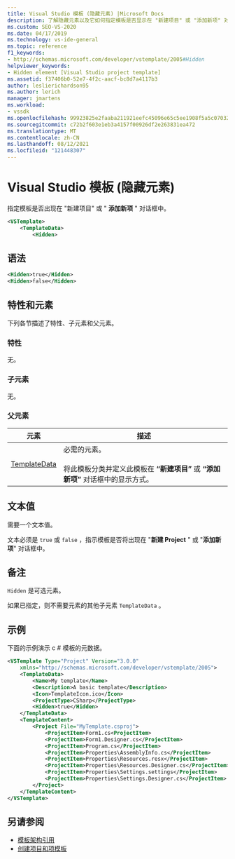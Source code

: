 ```yaml
---
title: Visual Studio 模板 (隐藏元素) |Microsoft Docs
description: 了解隐藏元素以及它如何指定模板是否显示在 "新建项目" 或 "添加新项" 对话框中。
ms.custom: SEO-VS-2020
ms.date: 04/17/2019
ms.technology: vs-ide-general
ms.topic: reference
f1_keywords:
- http://schemas.microsoft.com/developer/vstemplate/2005#Hidden
helpviewer_keywords:
- Hidden element [Visual Studio project template]
ms.assetid: f37406b0-52e7-4f2c-aacf-bc8d7a4117b3
author: leslierichardson95
ms.author: lerich
manager: jmartens
ms.workload:
- vssdk
ms.openlocfilehash: 99923825e2faaba211921eefc45096e65c5ee1908f5a5c07032c1522d683906e
ms.sourcegitcommit: c72b2f603e1eb3a4157f00926df2e263831ea472
ms.translationtype: MT
ms.contentlocale: zh-CN
ms.lasthandoff: 08/12/2021
ms.locfileid: "121448307"
---
```

# <a name="hidden-element-visual-studio-templates"></a>Visual Studio 模板 (隐藏元素) 

指定模板是否出现在 "新建项目" 或 " **添加新项** " 对话框中。

```xml
<VSTemplate>
    <TemplateData>
        <Hidden>
```

## <a name="syntax"></a>语法

```xml
<Hidden>true</Hidden>
<Hidden>false</Hidden>
```

## <a name="attributes-and-elements"></a>特性和元素

下列各节描述了特性、子元素和父元素。

### <a name="attributes"></a>特性

无。

### <a name="child-elements"></a>子元素

无。

### <a name="parent-elements"></a>父元素

|元素|描述|
|-------------|-----------------|
|[TemplateData](../extensibility/templatedata-element-visual-studio-templates.md)|必需的元素。<br /><br /> 将此模板分类并定义此模板在 **“新建项目”** 或 **“添加新项”** 对话框中的显示方式。|

## <a name="text-value"></a>文本值

需要一个文本值。

文本必须是 `true` 或 `false` ，指示模板是否将出现在 "**新建 Project** " 或 "**添加新项**" 对话框中。

## <a name="remarks"></a>备注

`Hidden` 是可选元素。

如果已指定，则不需要元素的其他子元素 `TemplateData` 。

## <a name="example"></a>示例

下面的示例演示 c # 模板的元数据。

```xml
<VSTemplate Type="Project" Version="3.0.0"
    xmlns="http://schemas.microsoft.com/developer/vstemplate/2005">
    <TemplateData>
        <Name>My template</Name>
        <Description>A basic template</Description>
        <Icon>TemplateIcon.ico</Icon>
        <ProjectType>CSharp</ProjectType>
        <Hidden>true</Hidden>
    </TemplateData>
    <TemplateContent>
        <Project File="MyTemplate.csproj">
            <ProjectItem>Form1.cs<ProjectItem>
            <ProjectItem>Form1.Designer.cs</ProjectItem>
            <ProjectItem>Program.cs</ProjectItem>
            <ProjectItem>Properties\AssemblyInfo.cs</ProjectItem>
            <ProjectItem>Properties\Resources.resx</ProjectItem>
            <ProjectItem>Properties\Resources.Designer.cs</ProjectItem>
            <ProjectItem>Properties\Settings.settings</ProjectItem>
            <ProjectItem>Properties\Settings.Designer.cs</ProjectItem>
        </Project>
    </TemplateContent>
</VSTemplate>
```

## <a name="see-also"></a>另请参阅

- [模板架构引用](../extensibility/visual-studio-template-schema-reference.md)
- [创建项目和项模板](../ide/creating-project-and-item-templates.md)
